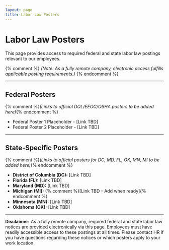 ```yaml
---
layout: page
title: Labor Law Posters
---
```


# Labor Law Posters

This page provides access to required federal and state labor law postings relevant to our employees. 

{% comment %}
*(Note: As a fully remote company, electronic access fulfills applicable posting requirements.)*
{% endcomment %}

---

## Federal Posters

{% comment %}*(Links to official DOL/EEOC/OSHA posters to be added here)*{% endcomment %}
* Federal Poster 1 Placeholder - [Link TBD]
* Federal Poster 2 Placeholder - [Link TBD]

---

## State-Specific Posters

{% comment %}*(Links to official posters for DC, MD, FL, OK, MN, MI to be added here)*{% endcomment %}
* **District of Columbia (DC):** [Link TBD]
* **Florida (FL):** [Link TBD]
* **Maryland (MD):** [Link TBD]
* **Michigan (MI):** {% comment %}[Link TBD - Add when ready]{% endcomment %}
* **Minnesota (MN):** [Link TBD]
* **Oklahoma (OK):** [Link TBD]

---

**Disclaimer:** As a fully remote company, required federal and state labor law notices are provided electronically via this page. Employees must have readily accessible access to these postings at all times. Please contact HR if you have questions regarding these notices or which posters apply to your work location.
